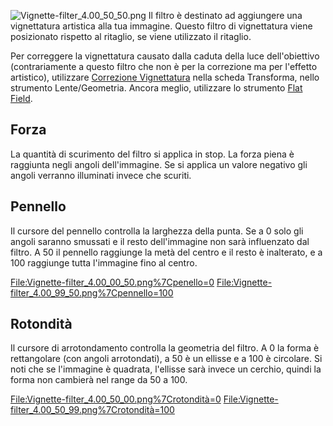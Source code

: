 ![](Vignette-filter_4.00_50_50.png "Vignette-filter_4.00_50_50.png") Il
filtro è destinato ad aggiungere una vignettatura artistica alla tua
immagine. Questo filtro di vignettatura viene posizionato rispetto al
ritaglio, se viene utilizzato il ritaglio.

Per correggere la vignettatura causato dalla caduta della luce
dell'obiettivo (contrariamente a questo filtro che non è per la
correzione ma per l'effetto artistico), utilizzare [Correzione
Vignettatura](Lens/Geometry/it#Vignetting_Correction "wikilink") nella
scheda Transforma, nello strumento Lente/Geometria. Ancora meglio,
utilizzare lo strumento [Flat Field](Flat_Field/it "wikilink").

## Forza

La quantità di scurimento del filtro si applica in stop. La forza piena
è raggiunta negli angoli dell'immagine. Se si applica un valore negativo
gli angoli verranno illuminati invece che scuriti.

## Pennello

Il cursore del pennello controlla la larghezza della punta. Se a 0 solo
gli angoli saranno smussati e il resto dell'immagine non sarà
influenzato dal filtro. A 50 il pennello raggiunge la metà del centro e
il resto è inalterato, e a 100 raggiunge tutta l'immagine fino al
centro.

<File:Vignette-filter_4.00_00_50.png%7Cpenello=0>
<File:Vignette-filter_4.00_99_50.png%7Cpennello=100>

## Rotondità

Il cursore di arrotondamento controlla la geometria del filtro. A 0 la
forma è rettangolare (con angoli arrotondati), a 50 è un ellisse e a 100
è circolare. Si noti che se l'immagine è quadrata, l'ellisse sarà invece
un cerchio, quindi la forma non cambierà nel range da 50 a 100.

<File:Vignette-filter_4.00_50_00.png%7Crotondità=0>
<File:Vignette-filter_4.00_50_99.png%7Crotondità=100>